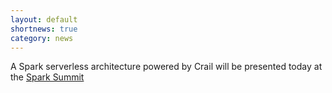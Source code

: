 ```yaml
---
layout: default
shortnews: true
category: news
---
```

A Spark serverless architecture powered by Crail will be presented today at the <a href="https://databricks.com/session/serverless-machine-learning-on-modern-hardware-using-apache-spark">Spark Summit</a>
